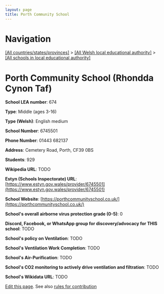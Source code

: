 ```yaml
---
layout: page
title: Porth Community School
---
```

# Navigation

[[All countries/states/provinces]](../../..) > [[All Welsh local educational authority]](../..) > [[All schools in local educational authority]](..)

# Porth Community School (Rhondda Cynon Taf)

**School LEA number**: 674

**Type**: Middle (ages 3-16)

**Type (Welsh)**: English medium

**School Number**: 6745501

**Phone Number**: 01443 682137

**Address**: Cemetery Road, Porth, CF39 0BS

**Students**: 929

**Wikipedia URL**: TODO

**Estyn (Schools Inspectorate) URL**: [https://www.estyn.gov.wales/provider/6745501](https://www.estyn.gov.wales/provider/6745501)

**School Website**: [https://porthcommunityschool.co.uk/](https://porthcommunityschool.co.uk/)

**School's overall airborne virus protection grade (0-5)**: 0

**Discord, Facebook, or WhatsApp group for discovery/advocacy for THIS school**: TODO

**School's policy on Ventilation**: TODO

**School's Ventilation Work Completion**: TODO

**School's Air-Purification**: TODO

**School's CO2 monitoring to actively drive ventilation and filtration**: TODO

**School's Wikidata URL**: TODO




[Edit this page](https://github.com/ventilate-schools/Wales/edit/prif/./Rhondda_Cynon_Taf/Porth_Community_School.md). See also [rules for contribution](../../../contribution-rules/)